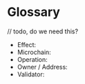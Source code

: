# Glossary

// todo, do we need this?

- Effect:
- Microchain:
- Operation:
- Owner / Address:
- Validator:
